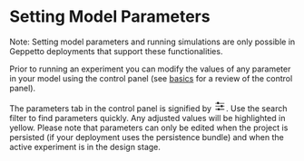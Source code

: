 Setting Model Parameters
========================

Note: Setting model parameters and running simulations are only possible
in Geppetto deployments that support these functionalities.

Prior to running an experiment you can modify the values of any parameter in your model using the control panel (see [basics](usinggeppetto.html) for a review of the control panel).

The parameters tab in the control panel is signified by ![](images/parameter.png). Use the search filter to find parameters quickly. Any adjusted values will be highlighted in yellow.
Please note that parameters can only be edited when the project is persisted (if your deployment uses the persistence bundle) and when the active experiment is in the design stage.
